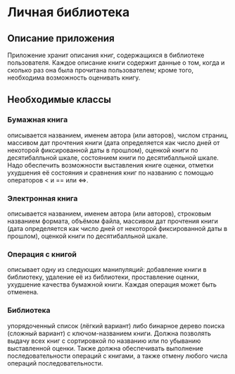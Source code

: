 # Личная библиотека
## Описание приложения
Приложение хранит описания книг, содержащихся в библиотеке пользователя. Каждое описание книги содержит данные о том, когда и сколько раз она была прочитана пользователем; кроме того, необходима возможность оценивать книгу.
## Необходимые классы
### Бумажная книга
описывается названием, именем автора (или авторов), числом страниц, массивом дат прочтения книги (дата определяется как число дней от некоторой фиксированной даты в прошлом), оценкой книги по десятибалльной шкале, состоянием книги по десятибалльной шкале. Надо обеспечить возможности выставления книге оценки, отметки ухудшения её состояния и сравнения книг по названию с помощью операторов < и == или <=>.
### Электронная книга
описывается названием, именем автора (или авторов), строковым названием формата, объёмом файла, массивом дат прочтения книги (дата определяется как число дней от некоторой фиксированной даты в прошлом), оценкой книги по десятибалльной шкале.
### Операция с книгой
описывает одну из следующих манипуляций: добавление книги в библиотеку, удаление её из библиотеки, проставление оценки, ухудшение качества бумажной книги. Каждая операция может быть отменена.
### Библиотека
упорядоченный список (лёгкий вариант) либо бинарное дерево поиска (сложный вариант) с ключом-названием книги. Должна позволять выдачу всех книг с сортировкой по названию или по убыванию выставленной оценки. Также должна обеспечивать выполнение последовательности операций с книгами, а также отмену любого числа операций последовательности.

